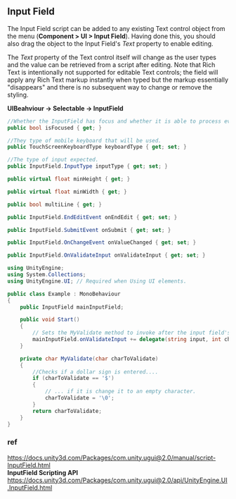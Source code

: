 ## Input Field

The Input Field script can be added to any existing Text control object from the menu (**Component > UI > Input Field**). Having done this, you should also drag the object to the Input Field's _Text_ property to enable editing.

The _Text_ property of the Text control itself will change as the user types and the value can be retrieved from a script after editing. Note that Rich Text is intentionally not supported for editable Text controls; the field will apply any Rich Text markup instantly when typed but the markup essentially "disappears" and there is no subsequent way to change or remove the styling.

**UIBeahviour -> Selectable -> InputField**

```cs
//Whether the InputField has focus and whether it is able to process events.
public bool isFocused { get; }

//They type of mobile keyboard that will be used.
public TouchScreenKeyboardType keyboardType { get; set; }

//The type of input expected. 
public InputField.InputType inputType { get; set; }

public virtual float minHeight { get; }

public virtual float minWidth { get; }

public bool multiLine { get; }

public InputField.EndEditEvent onEndEdit { get; set; }

public InputField.SubmitEvent onSubmit { get; set; }

public InputField.OnChangeEvent onValueChanged { get; set; }

public InputField.OnValidateInput onValidateInput { get; set; }

```

```cs
using UnityEngine;
using System.Collections;
using UnityEngine.UI; // Required when Using UI elements.

public class Example : MonoBehaviour
{
    public InputField mainInputField;

    public void Start()
    {
        // Sets the MyValidate method to invoke after the input field's default input validation invoke (default validation happens every time a character is entered into the text field.)
        mainInputField.onValidateInput += delegate(string input, int charIndex, char addedChar) { return MyValidate(addedChar); };
    }

    private char MyValidate(char charToValidate)
    {
        //Checks if a dollar sign is entered....
        if (charToValidate == '$')
        {
            // ... if it is change it to an empty character.
            charToValidate = '\0';
        }
        return charToValidate;
    }
}
```

### ref 
https://docs.unity3d.com/Packages/com.unity.ugui@2.0/manual/script-InputField.html \
**InputField Scripting API** \
https://docs.unity3d.com/Packages/com.unity.ugui@2.0/api/UnityEngine.UI.InputField.html
